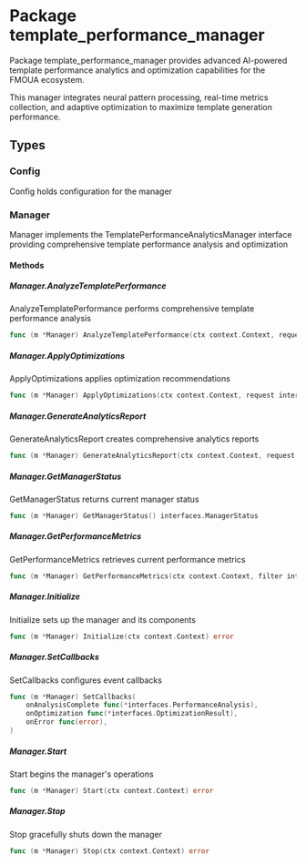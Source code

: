 # Package template_performance_manager

Package template_performance_manager provides advanced AI-powered template performance analytics
and optimization capabilities for the FMOUA ecosystem.

This manager integrates neural pattern processing, real-time metrics collection,
and adaptive optimization to maximize template generation performance.


## Types

### Config

Config holds configuration for the manager


### Manager

Manager implements the TemplatePerformanceAnalyticsManager interface
providing comprehensive template performance analysis and optimization


#### Methods

##### Manager.AnalyzeTemplatePerformance

AnalyzeTemplatePerformance performs comprehensive template performance analysis


```go
func (m *Manager) AnalyzeTemplatePerformance(ctx context.Context, request interfaces.AnalysisRequest) (*interfaces.PerformanceAnalysis, error)
```

##### Manager.ApplyOptimizations

ApplyOptimizations applies optimization recommendations


```go
func (m *Manager) ApplyOptimizations(ctx context.Context, request interfaces.OptimizationApplicationRequest) (*interfaces.OptimizationResult, error)
```

##### Manager.GenerateAnalyticsReport

GenerateAnalyticsReport creates comprehensive analytics reports


```go
func (m *Manager) GenerateAnalyticsReport(ctx context.Context, request interfaces.ReportRequest) (*interfaces.AnalyticsReport, error)
```

##### Manager.GetManagerStatus

GetManagerStatus returns current manager status


```go
func (m *Manager) GetManagerStatus() interfaces.ManagerStatus
```

##### Manager.GetPerformanceMetrics

GetPerformanceMetrics retrieves current performance metrics


```go
func (m *Manager) GetPerformanceMetrics(ctx context.Context, filter interfaces.MetricsFilter) (*interfaces.PerformanceMetrics, error)
```

##### Manager.Initialize

Initialize sets up the manager and its components


```go
func (m *Manager) Initialize(ctx context.Context) error
```

##### Manager.SetCallbacks

SetCallbacks configures event callbacks


```go
func (m *Manager) SetCallbacks(
	onAnalysisComplete func(*interfaces.PerformanceAnalysis),
	onOptimization func(*interfaces.OptimizationResult),
	onError func(error),
)
```

##### Manager.Start

Start begins the manager's operations


```go
func (m *Manager) Start(ctx context.Context) error
```

##### Manager.Stop

Stop gracefully shuts down the manager


```go
func (m *Manager) Stop(ctx context.Context) error
```

